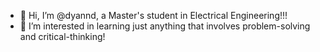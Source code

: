 - 👋 Hi, I’m @dyannd, a Master's student in Electrical Engineering!!!
- 👀 I’m interested in learning just anything that involves problem-solving and critical-thinking! 


<!---
dyannd/dyannd is a ✨ special ✨ repository because its `README.md` (this file) appears on your GitHub profile.
You can click the Preview link to take a look at your changes.
--->
